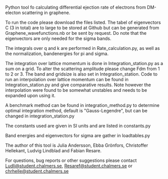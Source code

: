 Python tool fo calculating differential ejection rate of electrons from DM-electon scattering in graphene.


To run the code please download the files listed. The tabel of eigenvectors C (3 in total) are to large to be stored at Github but can be generated from Graphene_wavefunctions.nb or be sent by request. Do note that the eigenvectors are only needed for the sigma bands.


The integrals over q and k are performed in Rate_calculation.py, as well as the normalization, bandenergies for pi and sigma. 

The integration over lattice momentum is done in Integration_station.py as a sum on a grid. To alter the scattering amplitude please change Fdm from 1 to 2 or 3. The band and gridsize is also set in Integration_station.
Code to run an interpolation over lattice momentum can be found in Integration_station.py and give comparative results. Note however the interpolation were found to be somewhat unstables and needs to be expanded upon using it.

A benchmark method can be found in integration_method.py to determine optimal integration method, default is "Gauss-Legendre", but can be changed in integration_station.py

The constants used are given in SI units and are listed in constants.py 

Band energies and eigenvectors for sigma are gather in loadtables.py 



The author of this tool is Julia Andersson, Ebba Grönfors, Christoffer Hellekant, Ludvig Lindblad and Fabian Resare.

For questions, bug reports or other suggestions please contact Ludli@student.chalmers.se, Resaref@student.chalmers.se 
or chrhelle@student.chalmers.se
 
